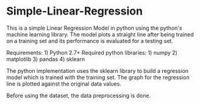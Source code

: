 # Simple-Linear-Regression

This is a simple Linear Regression Model in python using the python's machine learning library. The model plots a straight line after being trained on a training set and its performance is evaluated for a testing set.

Requirements:
    1) Python 2.7+
    Required python libraries:
    1) numpy
    2) matplotlib
    3) pandas
    4) sklearn

The python implementation uses the sklearn library to build a regression model which is trained with the training set. The graph for the regression line is plotted against the original data values.

Before using the dataset, the data preprocessing is done. 
